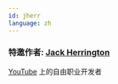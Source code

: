 ```yaml
---
id: jherr
language: zh
---
```


### 特邀作者: [Jack Herrington](https://www.pronextjs.dev/)

[YouTube](youtube.com/c/JackHerrington) 上的自由职业开发者
